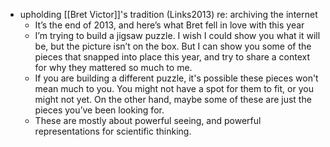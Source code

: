 - upholding [[Bret Victor]]'s tradition (Links2013) re: archiving the internet
	- It’s the end of 2013, and here’s what Bret fell in love with this year
	- I’m trying to build a jigsaw puzzle. I wish I could show you what it will be, but the picture isn’t on the box. But I can show you some of the pieces that snapped into place this year, and try to share a context for why they mattered so much to me.
	- If you are building a different puzzle, it's possible these pieces won't mean much to you. You might not have a spot for them to fit, or you might not yet. On the other hand, maybe some of these are just the pieces you’ve been looking for.
	- These are mostly about powerful seeing, and powerful representations for scientific thinking.